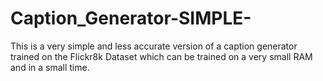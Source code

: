 # Caption_Generator-SIMPLE-
This is a very simple and less accurate version of a caption generator trained on the Flickr8k Dataset which can be trained on a very small RAM and in a small time.
